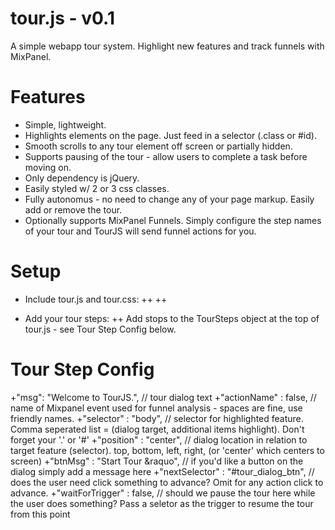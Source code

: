 tour.js - v0.1
=======

A simple webapp tour system. Highlight new features and track funnels with MixPanel.  

Features
=======

+ Simple, lightweight. 
+ Highlights elements on the page. Just feed in a selector (.class or #id).
+ Smooth scrolls to any tour element off screen or partially hidden.
+ Supports pausing of the tour - allow users to complete a task before moving on.
+ Only dependency is jQuery. 
+ Easily styled w/ 2 or 3 css classes.
+ Fully autonomus - no need to change any of your page markup. Easily add or remove the tour. 
+ Optionally supports MixPanel Funnels. Simply configure the step names of your tour and TourJS will send funnel actions for you. 

Setup
=======

+ Include tour.js and tour.css:
++	<link rel="stylesheet" href="css/tour.css">
++	<script src="js/tour.js"></script>

+ Add your tour steps:
++	Add stops to the TourSteps object at the top of tour.js - see Tour Step Config below.


Tour Step Config
=======

+"msg": "Welcome to TourJS.", // tour dialog text
+"actionName" : false, // name of Mixpanel event used for funnel analysis - spaces are fine, use friendly names. 
+"selector" : "body", // selector for highlighted feature. Comma seperated list = (dialog target, additional items highlight). Don't forget your '.' or '#' 
+"position" : "center", // dialog location in relation to target feature (selector). top, bottom, left, right, (or 'center' which centers to screen)
+"btnMsg" : "Start Tour &raquo", // if you'd like a button on the dialog simply add a message here
+"nextSelector" : "#tour_dialog_btn", // does the user need click something to advance? Omit for any action click to advance.
+"waitForTrigger" : false, // should we pause the tour here while the user does something? Pass a seletor as the trigger to resume the tour from this point